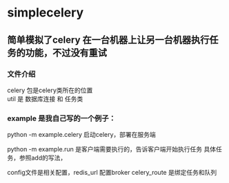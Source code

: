 # simplecelery
## 简单模拟了celery 在一台机器上让另一台机器执行任务的功能，不过没有重试
### 文件介绍
celery 包是celery类所在的位置  
util 是 数据库连接 和 任务类


### example 是我自己写的一个例子：
python -m example.celery  启动celery，部署在服务端

python -m example.run 是客户端需要执行的，告诉客户端开始执行任务
具体任务，参照add的写法，

config文件是相关配置，redis_url 配置broker  celery_route 是绑定任务和队列

